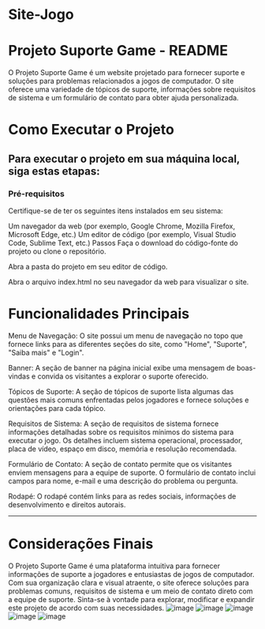 # Site-Jogo

<h1>Projeto Suporte Game - README</h1>
O Projeto Suporte Game é um website projetado para fornecer suporte e soluções para problemas relacionados a jogos de computador. O site oferece uma variedade de tópicos de suporte, informações sobre requisitos de sistema e um formulário de contato para obter ajuda personalizada.

<h1>Como Executar o Projeto</h1>
<h2>Para executar o projeto em sua máquina local, siga estas etapas:</h2>
<h3>Pré-requisitos</h3>
Certifique-se de ter os seguintes itens instalados em seu sistema:

Um navegador da web (por exemplo, Google Chrome, Mozilla Firefox, Microsoft Edge, etc.)
Um editor de código (por exemplo, Visual Studio Code, Sublime Text, etc.)
Passos
Faça o download do código-fonte do projeto ou clone o repositório.

Abra a pasta do projeto em seu editor de código.

Abra o arquivo index.html no seu navegador da web para visualizar o site.

<h1>Funcionalidades Principais</h1>
Menu de Navegação: O site possui um menu de navegação no topo que fornece links para as diferentes seções do site, como "Home", "Suporte", "Saiba mais" e "Login".

Banner: A seção de banner na página inicial exibe uma mensagem de boas-vindas e convida os visitantes a explorar o suporte oferecido.

Tópicos de Suporte: A seção de tópicos de suporte lista algumas das questões mais comuns enfrentadas pelos jogadores e fornece soluções e orientações para cada tópico.

Requisitos de Sistema: A seção de requisitos de sistema fornece informações detalhadas sobre os requisitos mínimos do sistema para executar o jogo. Os detalhes incluem sistema operacional, processador, placa de vídeo, espaço em disco, memória e resolução recomendada.

Formulário de Contato: A seção de contato permite que os visitantes enviem mensagens para a equipe de suporte. O formulário de contato inclui campos para nome, e-mail e uma descrição do problema ou pergunta.

Rodapé: O rodapé contém links para as redes sociais, informações de desenvolvimento e direitos autorais.

------------------------------------------------------------------------------------------------------------

# Considerações Finais
O Projeto Suporte Game é uma plataforma intuitiva para fornecer informações de suporte a jogadores e entusiastas de jogos de computador. Com sua organização clara e visual atraente, o site oferece soluções para problemas comuns, requisitos de sistema e um meio de contato direto com a equipe de suporte. Sinta-se à vontade para explorar, modificar e expandir este projeto de acordo com suas necessidades.
![image](https://github.com/Brunitinhaaa/Site-Jogo/assets/104976135/a2480b78-caf3-4908-84ed-bab43202bb72)
![image](https://github.com/Brunitinhaaa/Site-Jogo/assets/104976135/c6cf4eee-ea75-4088-82c8-743fe7e7f5bf)
![image](https://github.com/Brunitinhaaa/Site-Jogo/assets/104976135/bd88ad33-3186-4d65-bdf4-ad1b03e88bdd)
![image](https://github.com/Brunitinhaaa/Site-Jogo/assets/104976135/e6d9e42b-9aab-4559-b2ac-2e494926557b)
![image](https://github.com/Brunitinhaaa/Site-Jogo/assets/104976135/8ecb748e-819f-4026-8a94-f4275374a469)


